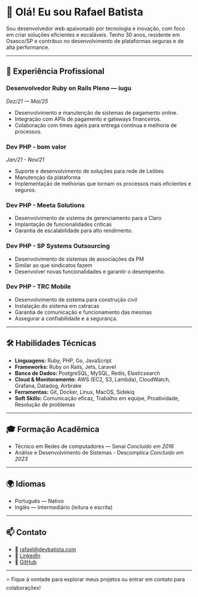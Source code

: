 # 👋 Olá! Eu sou Rafael Batista

Sou desenvolvedor web apaixonado por tecnologia e inovação, com foco em criar soluções eficientes e escaláveis. Tenho 30 anos, residente em Osasco/SP e contribuo no desenvolvimento de plataformas seguras e de alta performance.

---

## 💼 Experiência Profissional

### Desenvolvedor Ruby on Rails Pleno — iugu  
*Dez/21 — Mai/25*  
- Desenvolvimento e manutenção de sistemas de pagamento online.  
- Integração com APIs de pagamento e gateways financeiros.  
- Colaboração com times ágeis para entrega contínua e melhoria de processos.

### Dev PHP - bom valor
*Jan/21 - Nov/21* 
- Suporte e desenvolvimento de soluções para rede de Leilões
- Manutenção da plataforma
- Implementação de melhorias que tornam os processos mais eficientes e seguros.

### Dev PHP - Meeta Solutions
- Desenvolvimento de sistema de gerenciamento para a Claro
- Implantação de funcionalidades críticas
- Garantia de escalabilidade para alto rendimento.

### Dev PHP - SP Systems Outsourcing
- Desenvolvimento de sistemas de associações da PM
- Similar ao que sindicatos fazem
- Desenvolver novas funcionalidades e garantir o desempenho.

### Dev PHP - TRC Mobile
- Desenvolvimento de sistema para construção civil
- Instalação do sistema em catracas
- Garantia de comunicação e funcionamento das mesmas
- Assegurar a confiabilidade e a segurança.

---

## 🛠️ Habilidades Técnicas

- **Linguagens:** Ruby, PHP, Go, JavaScript
- **Frameworks:** Ruby on Rails, Jets, Laravel
- **Banco de Dados:** PostgreSQL, MySQL, Redis, Elasticsearch
- **Cloud & Monitoramento:** AWS (EC2, S3, Lambda), CloudWatch, Grafana, Datadog, Airbrake
- **Ferramentas:** Git, Docker, Linux, MacOS, Sidekiq
- **Soft Skills:** Comunicação eficaz, Trabalho em equipe, Proatividade, Resolução de problemas

---

## 🎓 Formação Acadêmica

- Técnico em Redes de computadores — Senai
  *Concluído em 2016*
- Análise e Desenvolvimento de Sistemas - Descomplica
  *Concluído em 2023*

---

## 🌍 Idiomas

- Português — Nativo  
- Inglês — Intermediário (leitura e escrita)

---

## 📫 Contato

- 📧 rafael@devbatista.com
- 🔗 [LinkedIn](https://www.linkedin.com/in/rbatist10/)  
- 🐙 [GitHub](https://github.com/devbatista)  

---

⭐ Fique à vontade para explorar meus projetos ou entrar em contato para colaborações!
